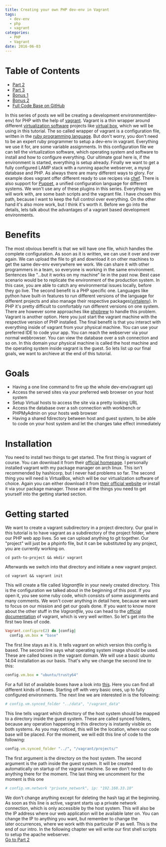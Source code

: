 ```yaml
---
title: Creating your own PHP dev-env in Vagrant
tags:
  - dev-env
  - php
  - vagrant
categories:
  - PHP
  - Vagrant
date: 2016-06-03
---
```


# Table of Contents
* [Part 2](/posts/creating-your-own-php-dev-env-in-vagrant-part-2.html)
* [Part 3](/posts/creating-your-own-php-dev-env-in-vagrant-part-3.html)
* [Bonus 1](/posts/creating-your-own-php-dev-env-in-vagrant-bonus-1.html)
* [Bonus 2](/posts/creating-your-own-php-dev-env-in-vagrant-bonus-2.html)
* [Full Code Base on GitHub](https://github.com/snowiow/vagrant-template)

In this series of posts we will be creating a development environment(dev-env)
for PHP with the help of [vagrant](https://www.vagrantup.com). Vagrant is a
thin wrapper around different [virtualization
software](https://en.wikipedia.org/wiki/Virtualization) projects like [virtual
box](https://www.virtualbox.org), which we will be using in this tutorial. The
so called wrapper of vagrant is a configuration file, written in the [ruby
programming language](http://www.ruby-lang.org/en/). But don't worry, you don't
need to be an expert ruby programmer to setup a dev-env in vagrant. Everything
we use it for, are some variable assignments. In this configuration file we can
tell the virtualization software, which operating system and software to
install and how to configure everything. Our ultimate goal here is, if the
environment is started, everything is setup already. Finally we want to get a
fully configured LAMP stack with a running apache webserver, a mysql database
and PHP. As always there are many different ways to glory. For example does
vagrant offer different ready to use recipes via
[chef](https://github.com/ShawnMcCool/vagrant-chef). There is also support for
[Puppet](https://www.vagrantup.com/docs/provisioning/puppet_apply.html), a
unified configuration language for different systems. We won't use any of these
plugins in this series. Everything we will work with, are some bash scripts and
the vagrant file. I have chosen this path, because I want to keep the full
control over everything. On the other hand it's also more work, but I think
it's worth it. Before we go into the details, lets talk about the advantages of
a vagrant based development environments. 

# Benefits
The most obvious benefit is that we will have one file, which handles the
complete configuration. As soon as it is written, we can use it over and over
again. We can upload the file to git and download it on other machines to get
the same dev-env everywhere we work. We can share it with other programmers in
a team, so everyone is working in the same environment. Sentences like "...but
it works on my machine" lie in the past now. Best case scenario would be to
replicate the environment of the production system. In this case, you are able
to catch any environmental issues locally, before they go live. The second
benefit is a PHP specific one. Languages like python have built-in features to
run different versions of the language for different projects and also manage
their respective
packages([virtalenv](https://pypi.python.org/pypi/virtualenv)). In PHP it's
pretty difficult to comfortably run different versions on one system. There are
however some approaches like [phpbrew](https://github.com/phpbrew/phpbrew) to
handle this problem. Vagrant is another option. Here you just start the vagrant
machine with the respective version of PHP installed. The final benefit is that
you interact with everything inside of vagrant from your physical machine. You
can use your preferred IDE to code your app. You can reach the webserver via
your normal webbrowser. You can view the database over a ssh connection and so
on. In this domain your physical machine is called the host machine and the
operating system inside vagrant is the guest. So lets list up our final goals,
we want to archieve at the end of this tutorial. 

# Goals
* Having a one line command to fire up the whole dev-env(vagrant up)
* Access the served sites via your preferred web browser on your host system
* Setup Virtual hosts to access the site via a pretty looking URL
* Access the database over a ssh connection with workbench or PHPMyAdmin on your hosts web browser
* Having a shared fdirectory between host and guest system, to be able to code on your host system and let the changes take effect immediately

# Installation
You need to install two things to get started. The first thing is vagrant of
course. You can download it from their [official
homepage](https://www.vagrantup.com/downloads.html). I personally installed
vagrant with my package manager on arch linux. This isn't recommended by
hashicorp, but I never had problems so far. The second thing you will need is
VirtualBox, which will be our virtualization software of choice. Again you can
either download it from [their official
website](https://www.virtualbox.org/wiki/Downloads) or install it via your
package manager. Those are all the things you need to get yourself into the
getting started section. 

# Getting started 
We want to create a vagrant subdirectory in a project directory. Our goal in this tutorial is to have vagrant as a subdirectory of the project folder, where our PHP web app lives. So we can upload anything to git together. Our "project" will just be a phpinfo file, but it can be substituted by any project, you are currently working on.

```shell
cd path-to-project && mkdir vagrant
```

Afterwards we switch into that directory and initiate a new vagrant project.

```
cd vagrant && vagrant init
```

This will create a file called _Vagrantfile_ in your newly created directory.
This is the configuration we talked about in the beginning of this post. If you
open it, you see some ruby code, which consists of some assignments and many
comments. We won't cover anything in detail here, because we want to focus on
our mission and get our goals done. If you want to know more about the other
stuff in the _Vagrantfile_, you can head to the [official
documentation](https://www.vagrantup.com/docs/getting-started/) of vagrant,
which is very well written. So let's get into the first two lines of code.

```ruby
Vagrant.configure(2) do |config|
  config.vm.box = "base"
```

The first line stays as it is. It tells vagrant on which version this config is
based. The second line says what operating system image should be used. These
are called boxes in the vagrant domain. We will use a basic ubuntu 14.04
installation as our basis. That's why we change the second line to this:

```ruby
config.vm.box = "ubuntu/trusty64"
```

For a full list of available boxes have a look into
[this](https://atlas.hashicorp.com/boxes/search). Here you can find all
different kinds of boxes. Starting off with very basic ones, up to fully
configured environments. The next line we are interested in is the following:

```ruby
# config.vm.synced_folder "../data", "/vagrant_data"
```

This line tells vagrant which directory of the host system should be mapped to
a directory inside the guest system. These are called synced folders, because
any operation happening in this directory is instantly visible on both systems.
As you may noticed, this will be the location, where our code base will be
placed. For the moment, we will edit this line of code to the following:

```ruby
config.vm.synced_folder "../", "/vagrant/projects/"
```

The first argument is the directory on the host system. The second argument is
the path inside the guest system. It will be created automatically on startup
of the vagrant machine. So we don't need to do anything there for the
moment. The last thing we uncomment for the moment is this one

```ruby
# config.vm.network "private_network", ip: "192.168.33.10"
```

We don't change anything except for deleting the hash tag at the beginning. As
soon as this line is active, vagrant starts up a private network connection,
which is only accessible by the host system. This will also be the IP address
where our web application will be available later on. You can change the IP to
anything you want, but remember to change the later occurrences, where we work
with this particular IP as well. This is the end of our intro. In the following
chapter we will write our first shell scripts to setup the apache webserver.  
[Go to Part 2](/posts/creating-your-own-php-dev-env-in-vagrant-part-2.html)
